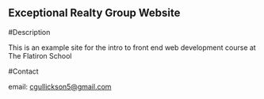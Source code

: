 
Exceptional Realty Group Website
---

#Description

This is an example site for the intro to front end web development course at The Flatiron School

#Contact

email: cgullickson5@gmail.com
